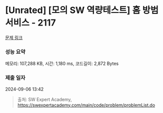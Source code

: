 # [Unrated] [모의 SW 역량테스트] 홈 방범 서비스 - 2117 

[문제 링크](https://swexpertacademy.com/main/code/problem/problemDetail.do?contestProbId=AV5V61LqAf8DFAWu) 

### 성능 요약

메모리: 107,288 KB, 시간: 1,180 ms, 코드길이: 2,872 Bytes

### 제출 일자

2024-09-06 13:42



> 출처: SW Expert Academy, https://swexpertacademy.com/main/code/problem/problemList.do